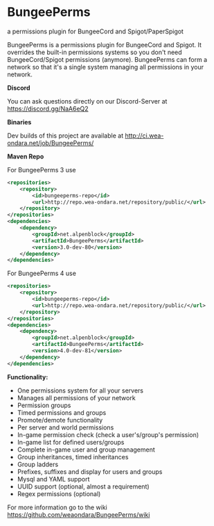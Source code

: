 # BungeePerms
a permissions plugin for BungeeCord and Spigot/PaperSpigot

BungeePerms is a permissions plugin for BungeeCord and Spigot. It overrides the built-in permissions systems
so you don't need BungeeCord/Spigot permissions (anymore). BungeePerms can form a network so that it's a single
system managing all permissions in your network.

**Discord**

You can ask questions directly on our Discord-Server at https://discord.gg/NaA6eQ2

**Binaries**

Dev builds of this project are available at http://ci.wea-ondara.net/job/BungeePerms/  

**Maven Repo**

For BungeePerms 3 use
```xml
<repositories>
    <repository>
        <id>bungeeperms-repo</id>
        <url>http://repo.wea-ondara.net/repository/public/</url>
    </repository>
</repositories>
<dependencies>
    <dependency>
        <groupId>net.alpenblock</groupId>
        <artifactId>BungeePerms</artifactId>
        <version>3.0-dev-80</version>
    </dependency>
</dependencies>
```

For BungeePerms 4 use
```xml
<repositories>
    <repository>
        <id>bungeeperms-repo</id>
        <url>http://repo.wea-ondara.net/repository/public/</url>
    </repository>
</repositories>
<dependencies>
    <dependency>
        <groupId>net.alpenblock</groupId>
        <artifactId>BungeePerms</artifactId>
        <version>4.0-dev-81</version>
    </dependency>
</dependencies>
```


**Functionality:**

- One permissions system for all your servers
- Manages all permissions of your network
- Permission groups
- Timed permissions and groups
- Promote/demote functionality
- Per server and world permissions
- In-game permission check (check a user's/group's permission)
- In-game list for defined users/groups
- Complete in-game user and group management
- Group inheritances, timed inheritances
- Group ladders
- Prefixes, suffixes and display for users and groups
- Mysql and YAML support
- UUID support (optional, almost a requirement)
- Regex permissions (optional)


For more information go to the wiki https://github.com/weaondara/BungeePerms/wiki
